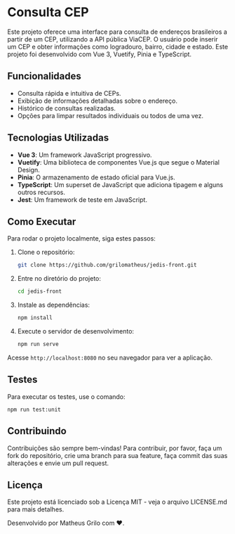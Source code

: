 # Consulta CEP

Este projeto oferece uma interface para consulta de endereços brasileiros a partir de um CEP, utilizando a API pública ViaCEP. O usuário pode inserir um CEP e obter informações como logradouro, bairro, cidade e estado. Este projeto foi desenvolvido com Vue 3, Vuetify, Pinia e TypeScript.

## Funcionalidades

- Consulta rápida e intuitiva de CEPs.
- Exibição de informações detalhadas sobre o endereço.
- Histórico de consultas realizadas.
- Opções para limpar resultados individuais ou todos de uma vez.

## Tecnologias Utilizadas

- **Vue 3**: Um framework JavaScript progressivo.
- **Vuetify**: Uma biblioteca de componentes Vue.js que segue o Material Design.
- **Pinia**: O armazenamento de estado oficial para Vue.js.
- **TypeScript**: Um superset de JavaScript que adiciona tipagem e alguns outros recursos.
- **Jest**: Um framework de teste em JavaScript.

## Como Executar

Para rodar o projeto localmente, siga estes passos:

1. Clone o repositório:

    ```bash
    git clone https://github.com/grilomatheus/jedis-front.git
    ```

2. Entre no diretório do projeto:

    ```bash
    cd jedis-front
    ```

3. Instale as dependências:

    ```bash
    npm install
    ```

4. Execute o servidor de desenvolvimento:

    ```bash
    npm run serve
    ```

Acesse `http://localhost:8080` no seu navegador para ver a aplicação.

## Testes

Para executar os testes, use o comando:

	npm run test:unit
    

## Contribuindo
Contribuições são sempre bem-vindas! Para contribuir, por favor, faça um fork do repositório, crie uma branch para sua feature, faça commit das suas alterações e envie um pull request.

## Licença
Este projeto está licenciado sob a Licença MIT - veja o arquivo LICENSE.md para mais detalhes.


Desenvolvido por Matheus Grilo com ❤️.

